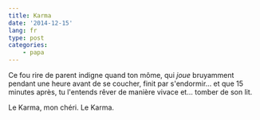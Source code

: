 ```yaml
---
title: Karma
date: '2014-12-15'
lang: fr
type: post
categories:
    - papa
---
```


Ce fou rire de parent indigne quand ton môme, qui *joue* bruyamment pendant une heure avant de se coucher, finit par s'endormir... et que 15 minutes après, tu l'entends rêver de manière vivace et... tomber de son lit.

Le Karma, mon chéri. Le Karma.
